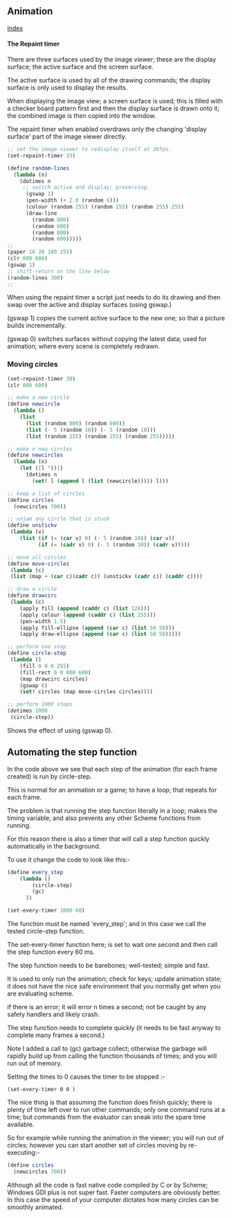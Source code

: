## Animation

 [Index](Readme.html)  



#### The Repaint timer

There are three surfaces used by the image viewer; these are the display surface; the active surface and the screen surface. 

The active surface is used by all of the drawing commands; the display surface is only used to display the results.

When displaying the image view; a screen surface is used; this is filled with a checker board pattern first and then the display surface is drawn onto it; the combined image is then copied into the window.

The repaint timer when enabled overdraws only the changing 'display surface' part of the image viewer directly.

```Scheme
;; set the image viewer to redisplay itself at 30fps.
(set-repaint-timer 33)

(define random-lines
  (lambda (n)
    (dotimes n 
     ;; switch active and display; preserving.
	  (gswap 1)
      (pen-width (+ 2.0 (random 6)))
      (colour (random 255) (random 255) (random 255) 255)
      (draw-line
        (random 800)
        (random 600)
        (random 800)
        (random 600)))))
;;
(paper 10 20 100 255)
(clr 800 600)
(gswap 1)
;; shift-return on the line below 
(random-lines 300)
;;
```

When using the repaint timer a script just needs to do its drawing and then swap over the active and display surfaces (using gswap.) 

(gswap 1) copies the current active surface to the new one; so that a picture builds incrementally.

(gswap 0) switches surfaces without copying the latest data; used for animation; where every scene is completely redrawn.

### Moving circles 

```Scheme
(set-repaint-timer 30)
(clr 800 600)

;; make a new circle
(define newcircle
  (lambda ()
    (list
      (list (random 800) (random 600))
      (list (- 5 (random 10)) (- 5 (random 10)))
      (list (random 255) (random 255) (random 255)))))

;; make n new circles
(define newcircles 
  (lambda (n) 
	(let ([l '()])
	  (dotimes n 
		(set! l (append l (list (newcircle))))) l)))

;; keep a list of circles
(define circles 
  (newcircles 700))

;; unjam any circle that is stuck	
(define unstickv 
 (lambda (v) 
	(list (if (= (car v) 0) (- 5 (random 10)) (car v))
		  (if (= (cadr v) 0) (- 5 (random 10)) (cadr v))))) 

;; move all circles
(define move-circles
 (lambda (c)
 (list (map + (car c)(cadr c)) (unstickv (cadr c)) (caddr c))))

;; draw a circle
(define drawcirc
 (lambda (c) 
	(apply fill (append (caddr c) (list 128)))
	(apply colour (append (caddr c) (list 255)))
	(pen-width 1.5)
    (apply fill-ellipse (append (car c) (list 50 50)))
	(apply draw-ellipse (append (car c) (list 50 50)))))

;; perform one step
(define circle-step
 (lambda ()
	(fill 0 0 0 255)
	(fill-rect 0 0 800 600)
	(map drawcirc circles)
	(gswap 0)
	(set! circles (map move-circles circles))))

;; perform 1000 steps	 
(dotimes 1000 
 (circle-step))

```

Shows the effect of using (gswap 0).

## Automating the step function

In the code above we see that each step of the animation (for each frame created) is run by circle-step.

This is normal for an animation or a game; to have a loop; that repeats for each frame.

The problem is that running the step function literally in a loop; makes the timing variable; and also prevents any other Scheme functions from running.

For this reason there is also a timer that will call a step function quickly automatically in the background.

To use it change the code to look like this:-



```Scheme
(define every_step 
	(lambda ()
		(circle-step)
      	(gc)
      ))

(set-every-timer 1000 60)

```

The function must be named  'every_step'; and in this case we call the tested circle-step function.

The set-every-timer function here; is set to wait one second and then call the step function every 60 ms.

The step function needs to be barebones; well-tested; simple and fast.

It is used to only run the animation; check for keys; update animation state; it does not have the nice safe environment that you normally get when you are evaluating scheme.

if there is an error; it will error n times a second; not be caught by any safety handlers and likely crash.

The step function needs to complete quickly (it needs to be fast anyway to complete many frames a second.)

Note I added a call to (gc) garbage collect; otherwise the garbage will rapidly build up from calling the function thousands of times; and you will run out of memory.

Setting the times to 0 causes the timer to be stopped :-

```
(set-every-timer 0 0 )
```

The nice thing is that assuming the function does finish quickly; there is plenty of time left over to run other commands; only one command runs at a time; but commands from the evaluator can sneak into the spare time available.

So for example while running the animation in the viewer; you will run out of circles; however you can start another set of circles moving by re-executing:-

```Scheme
(define circles 
  (newcircles 700))
```

Although all the code is fast native code compiled by C or by Scheme; Windows GDI plus is not super fast. Faster computers are obviously better. In this case the speed of your computer dictates how many circles can be smoothly animated.



